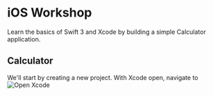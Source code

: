 # iOS Workshop
Learn the basics of Swift 3 and Xcode by building a simple Calculator application.

## Calculator
We'll start by creating a new project. With Xcode open, navigate to
![Open Xcode](https://github.com/Meeshbhoombah/iOSWorkshop/blob/master/Screenshots/CreateProject.png)
